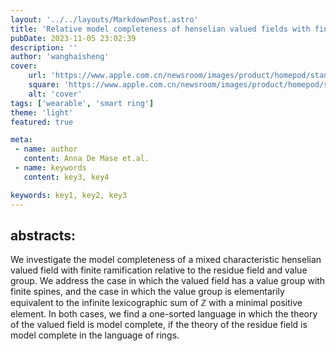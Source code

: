 ```yaml
---
layout: '../../layouts/MarkdownPost.astro'
title: 'Relative model completeness of henselian valued fields with finite ramification and various value groups'
pubDate: 2023-11-05 23:02:39
description: ''
author: 'wanghaisheng'
cover:
    url: 'https://www.apple.com.cn/newsroom/images/product/homepod/standard/Apple-HomePod-hero-230118_big.jpg.large_2x.jpg'
    square: 'https://www.apple.com.cn/newsroom/images/product/homepod/standard/Apple-HomePod-hero-230118_big.jpg.large_2x.jpg'
    alt: 'cover'
tags: ['wearable', 'smart ring'] 
theme: 'light'
featured: true

meta:
 - name: author
   content: Anna De Mase et.al.
 - name: keywords
   content: key3, key4

keywords: key1, key2, key3
---
```


## abstracts:
We investigate the model completeness of a mixed characteristic henselian valued field with finite ramification relative to the residue field and value group. We address the case in which the valued field has a value group with finite spines, and the case in which the value group is elementarily equivalent to the infinite lexicographic sum of $\mathbb{Z}$ with a minimal positive element. In both cases, we find a one-sorted language in which the theory of the valued field is model complete, if the theory of the residue field is model complete in the language of rings.
